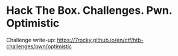 # Hack The Box. Challenges. Pwn. Optimistic

Challenge write-up: https://7rocky.github.io/en/ctf/htb-challenges/pwn/optimistic
